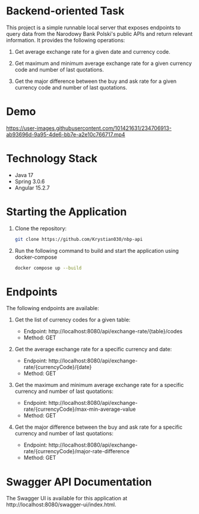 # Backend-oriented Task

This project is a simple runnable local server that exposes endpoints to query data from the Narodowy Bank Polski's public APIs and return relevant information. It provides the following operations:

1. Get average exchange rate for a given date and currency code.

2. Get maximum and minimum average exchange rate for a given currency code and number of last quotations.
   
3. Get the major difference between the buy and ask rate for a given currency code and number of last quotations.

# Demo
https://user-images.githubusercontent.com/101421631/234706913-ab93696d-9a95-4de6-bb7e-a2e10c766717.mp4

# Technology Stack
- Java 17
- Spring 3.0.6
- Angular 15.2.7

# Starting the Application
1. Clone the repository:
    ```bash
    git clone https://github.com/Krystian030/nbp-api
    ```
2. Run the following command to build and start the application using docker-compose
    ```bash
    docker compose up --build
    ```

# Endpoints

The following endpoints are available:

1. Get the list of currency codes for a given table:
   - Endpoint: http://localhost:8080/api/exchange-rate/{table}/codes
   - Method: GET

2. Get the average exchange rate for a specific currency and date:
    - Endpoint: http://localhost:8080/api/exchange-rate/{currencyCode}/{date}
    - Method: GET

3. Get the maximum and minimum average exchange rate for a specific currency and number of last quotations:
    - Endpoint: http://localhost:8080/api/exchange-rate/{currencyCode}/max-min-average-value
    - Method: GET

4. Get the major difference between the buy and ask rate for a specific currency and number of last quotations:
    - Endpoint: http://localhost:8080/api/exchange-rate/{currencyCode}/major-rate-difference
    - Method: GET

# Swagger API Documentation
The Swagger UI is available for this application at http://localhost:8080/swagger-ui/index.html. 
